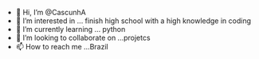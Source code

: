 - 👋 Hi, I’m @CascunhA
- 👀 I’m interested in ... finish high school with a high
knowledge in coding
- 🌱 I’m currently learning ... python
- 💞️ I’m looking to collaborate on ...projetcs
- 📫 How to reach me ...Brazil

<!---
CascunhA/CascunhA is a ✨ special ✨ repository because its `README.md` (this file) appears on your GitHub profile.
You can click the Preview link to take a look at your changes.
--->
